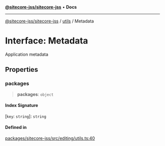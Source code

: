[**@sitecore-jss/sitecore-jss**](../../README.md) • **Docs**

***

[@sitecore-jss/sitecore-jss](../../README.md) / [utils](../README.md) / Metadata

# Interface: Metadata

Application metadata

## Properties

### packages

> **packages**: `object`

#### Index Signature

 \[`key`: `string`\]: `string`

#### Defined in

[packages/sitecore-jss/src/editing/utils.ts:40](https://github.com/Sitecore/jss/blob/f0f6e64d75797af01d12051025c04b2b5c3ecf36/packages/sitecore-jss/src/editing/utils.ts#L40)
